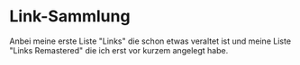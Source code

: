 # Link-Sammlung

Anbei meine erste Liste "Links" die schon etwas veraltet ist und meine Liste "Links Remastered" die ich erst vor kurzem angelegt habe.
